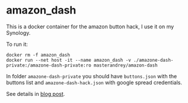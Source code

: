 # amazon_dash

This is a docker container for the amazon button hack, I use it on my Synology.

To run it:
```
docker rm -f amazon_dash
docker run --net host -it --name amazon_dash -v ./amazone-dash-private:/amazone-dash-private:ro masterandrey/amazon-dash
```

In folder `amazone-dash-private` you should have `buttons.json` with the buttons list
and `amazone-dash-hack.json` with google spread credentials.

See details in [blog post](http://masterandrey.com/posts/en/amazon_dash/).
